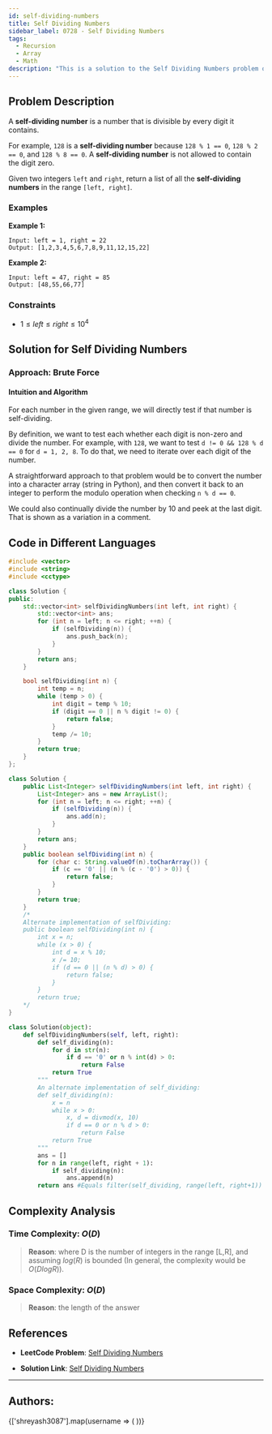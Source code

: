 ```yaml
---
id: self-dividing-numbers
title: Self Dividing Numbers
sidebar_label: 0728 - Self Dividing Numbers
tags:
  - Recursion
  - Array
  - Math
description: "This is a solution to the Self Dividing Numbers problem on LeetCode."
---
```


## Problem Description

A **self-dividing number** is a number that is divisible by every digit it contains.

For example, `128` is a **self-dividing number** because `128 % 1 == 0`, `128 % 2 == 0`, and `128 % 8 == 0`.
A **self-dividing number** is not allowed to contain the digit zero.

Given two integers `left` and `right`, return a list of all the **self-dividing numbers** in the range `[left, right]`.

### Examples

**Example 1:**

```
Input: left = 1, right = 22
Output: [1,2,3,4,5,6,7,8,9,11,12,15,22]
```

**Example 2:**

```
Input: left = 47, right = 85
Output: [48,55,66,77]
```

### Constraints

- $1 \leq left \leq right \leq 10^4$

## Solution for Self Dividing Numbers

### Approach: Brute Force 
#### Intuition and Algorithm

For each number in the given range, we will directly test if that number is self-dividing.

By definition, we want to test each whether each digit is non-zero and divide the number. For example, with `128`, we want to test `d != 0 && 128 % d == 0` for `d = 1, 2, 8`. To do that, we need to iterate over each digit of the number.

A straightforward approach to that problem would be to convert the number into a character array (string in Python), and then convert it back to an integer to perform the modulo operation when checking `n % d == 0`.

We could also continually divide the number by 10 and peek at the last digit. That is shown as a variation in a comment.

## Code in Different Languages

<Tabs>
<TabItem value="cpp" label="C++">
  <SolutionAuthor name="@Shreyash3087"/>

```cpp
#include <vector>
#include <string>
#include <cctype>

class Solution {
public:
    std::vector<int> selfDividingNumbers(int left, int right) {
        std::vector<int> ans;
        for (int n = left; n <= right; ++n) {
            if (selfDividing(n)) {
                ans.push_back(n);
            }
        }
        return ans;
    }

    bool selfDividing(int n) {
        int temp = n;
        while (temp > 0) {
            int digit = temp % 10;
            if (digit == 0 || n % digit != 0) {
                return false;
            }
            temp /= 10;
        }
        return true;
    }
};

```
</TabItem>
<TabItem value="java" label="Java">
  <SolutionAuthor name="@Shreyash3087"/>

```java
class Solution {
    public List<Integer> selfDividingNumbers(int left, int right) {
        List<Integer> ans = new ArrayList();
        for (int n = left; n <= right; ++n) {
            if (selfDividing(n)) {
                ans.add(n);
            }
        }
        return ans;
    }
    public boolean selfDividing(int n) {
        for (char c: String.valueOf(n).toCharArray()) {
            if (c == '0' || (n % (c - '0') > 0)) {
                return false;
            }
        }
        return true;
    }
    /*
    Alternate implementation of selfDividing:
    public boolean selfDividing(int n) {
        int x = n;
        while (x > 0) {
            int d = x % 10;
            x /= 10;
            if (d == 0 || (n % d) > 0) {
                return false;
            }
        }
        return true;
    */
}
```

</TabItem>
<TabItem value="python" label="Python">
  <SolutionAuthor name="@Shreyash3087"/>

```python
class Solution(object):
    def selfDividingNumbers(self, left, right):
        def self_dividing(n):
            for d in str(n):
                if d == '0' or n % int(d) > 0:
                    return False
            return True
        """
        An alternate implementation of self_dividing:
        def self_dividing(n):
            x = n
            while x > 0:
                x, d = divmod(x, 10)
                if d == 0 or n % d > 0:
                    return False
            return True
        """
        ans = []
        for n in range(left, right + 1):
            if self_dividing(n):
                ans.append(n)
        return ans #Equals filter(self_dividing, range(left, right+1))

```
</TabItem>
</Tabs>

## Complexity Analysis

### Time Complexity: $O(D)$

> **Reason**: where D is the number of integers in the range [L,R], and assuming $log⁡(R)$ is bounded (In general, the complexity would be $O(Dlog⁡R)$).

### Space Complexity: $O(D)$

> **Reason**: the length of the answer

## References

- **LeetCode Problem**: [Self Dividing Numbers](https://leetcode.com/problems/self-dividing-numbers/description/)

- **Solution Link**: [Self Dividing Numbers](https://leetcode.com/problems/self-dividing-numbers/solutions/)

---

<h2>Authors:</h2>

<div style={{display: 'flex', flexWrap: 'wrap', justifyContent: 'space-between', gap: '10px'}}>
{['shreyash3087'].map(username => (
 <Author key={username} username={username} />
))}
</div>